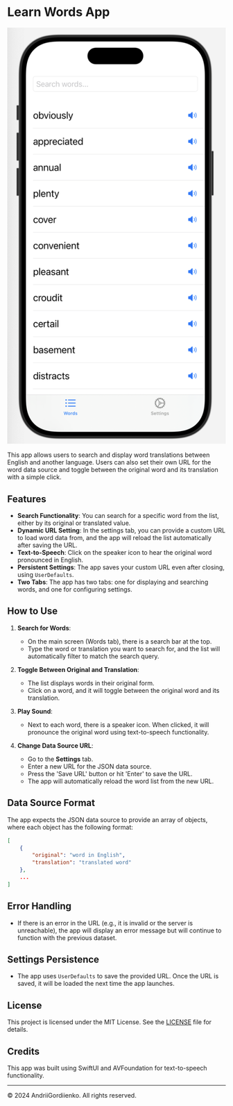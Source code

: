 
# Learn Words App
![App Screenshot](screen.png)

This app allows users to search and display word translations between English and another language. Users can also set their own URL for the word data source and toggle between the original word and its translation with a simple click.

## Features

- **Search Functionality**: You can search for a specific word from the list, either by its original or translated value.
- **Dynamic URL Setting**: In the settings tab, you can provide a custom URL to load word data from, and the app will reload the list automatically after saving the URL.
- **Text-to-Speech**: Click on the speaker icon to hear the original word pronounced in English.
- **Persistent Settings**: The app saves your custom URL even after closing, using `UserDefaults`.
- **Two Tabs**: The app has two tabs: one for displaying and searching words, and one for configuring settings.

## How to Use

1. **Search for Words**:
   - On the main screen (Words tab), there is a search bar at the top.
   - Type the word or translation you want to search for, and the list will automatically filter to match the search query.

2. **Toggle Between Original and Translation**:
   - The list displays words in their original form.
   - Click on a word, and it will toggle between the original word and its translation.

3. **Play Sound**:
   - Next to each word, there is a speaker icon. When clicked, it will pronounce the original word using text-to-speech functionality.

4. **Change Data Source URL**:
   - Go to the **Settings** tab.
   - Enter a new URL for the JSON data source.
   - Press the 'Save URL' button or hit 'Enter' to save the URL.
   - The app will automatically reload the word list from the new URL.

## Data Source Format

The app expects the JSON data source to provide an array of objects, where each object has the following format:

```json
[
    {
        "original": "word in English",
        "translation": "translated word"
    },
    ...
]
```

## Error Handling

- If there is an error in the URL (e.g., it is invalid or the server is unreachable), the app will display an error message but will continue to function with the previous dataset.

## Settings Persistence

- The app uses `UserDefaults` to save the provided URL. Once the URL is saved, it will be loaded the next time the app launches.

## License

This project is licensed under the MIT License. See the [LICENSE](LICENSE) file for details.

## Credits

This app was built using SwiftUI and AVFoundation for text-to-speech functionality.

---

© 2024 AndriiGordiienko. All rights reserved.
